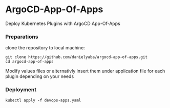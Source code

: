 # ArgoCD-App-Of-Apps
Deploy Kubernetes Plugins with ArgoCD App-Of-Apps

### Preparations
clone the repository to local machine:
```
git clone https://github.com/danielyaba/argocd-app-of-apps.git
cd argocd-app-of-apps
```


Modify values files  or alternativly insert them under application file for each plugin depending on your needs

### Deployment
```
kubectl apply -f devops-apps.yaml
```


